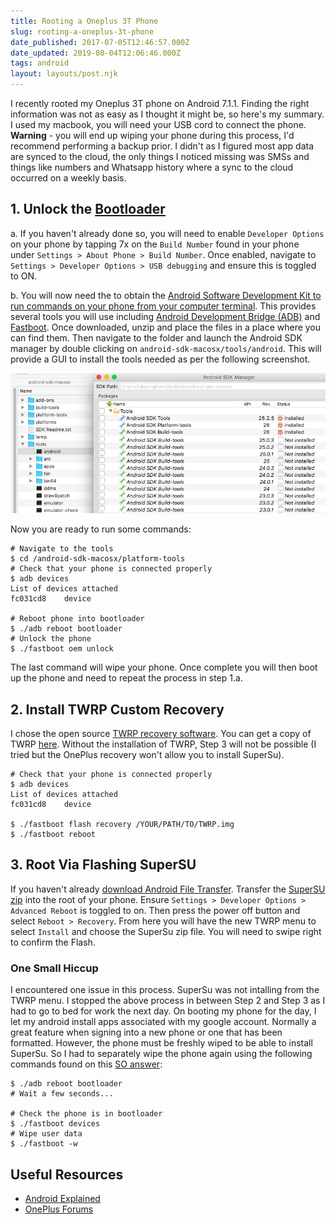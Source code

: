 ```yaml
---
title: Rooting a Oneplus 3T Phone
slug: rooting-a-oneplus-3t-phone
date_published: 2017-07-05T12:46:57.000Z
date_updated: 2019-08-04T12:06:46.000Z
tags: android
layout: layouts/post.njk
---
```


I recently rooted my Oneplus 3T phone on Android 7.1.1. Finding the right information was not as easy as I thought it might be, so here's my summary. I used my macbook, you will need your USB cord to connect the phone. **Warning** - you will end up wiping your phone during this process, I'd recommend performing a backup prior. I didn't as I figured most app data are synced to the cloud, the only things I noticed missing was SMSs and things like numbers and Whatsapp history where a sync to the cloud occurred on a weekly basis.

## 1. Unlock the [Bootloader](https://www.androidcentral.com/what-is-android-bootloader)

a. If you haven't already done so, you will need to enable `Developer Options` on your phone by tapping 7x on the `Build Number` found in your phone under `Settings > About Phone > Build Number`. Once enabled, navigate to `Settings > Developer Options > USB debugging` and ensure this is toggled to ON.

b. You will now need the to obtain the [Android Software Development Kit to run commands on your phone from your computer terminal](https://dl.google.com/android/android-sdk_r24.4.1-macosx.zip). This provides several tools you will use including [Android Development Bridge (ADB)](https://developer.android.com/studio/command-line/adb.html) and [Fastboot](https://www.androidcentral.com/android-z-what-fastboot). Once downloaded, unzip and place the files in a place where you can find them. Then navigate to the folder and launch the Android SDK manager by double clicking on `android-sdk-macosx/tools/android`. This will provide a GUI to install the tools needed as per the following screenshot.

![](/content/images/2017/07/Screen-Shot-2017-07-05-at-14-16-57.png)

Now you are ready to run some commands:

    # Navigate to the tools
    $ cd /android-sdk-macosx/platform-tools
    # Check that your phone is connected properly
    $ adb devices 
    List of devices attached
    fc031cd8	device
    
    # Reboot phone into bootloader
    $ ./adb reboot bootloader
    # Unlock the phone
    $ ./fastboot oem unlock   
    

The last command will wipe your phone. Once complete you will then boot up the phone and need to repeat the process in step 1.a.

## 2. Install TWRP Custom Recovery

I chose the open source [TWRP recovery software](https://en.wikipedia.org/wiki/TWRP). You can get a copy of TWRP [here](http://techerrata.com/browse/twrp2/bacon). Without the installation of TWRP, Step 3 will not be possible (I tried but the OnePlus recovery won't allow you to install SuperSu).

    # Check that your phone is connected properly
    $ adb devices 
    List of devices attached
    fc031cd8	device
    
    $ ./fastboot flash recovery /YOUR/PATH/TO/TWRP.img
    $ ./fastboot reboot
    

## 3. Root Via Flashing SuperSU

If you haven't already [download Android File Transfer](https://www.android.com/filetransfer/). Transfer the [SuperSU zip](https://download.chainfire.eu/696/SuperSU/UPDATE-SuperSU-v2.46.zip) into the root of your phone. Ensure `Settings > Developer Options > Advanced Reboot` is toggled to on. Then press the power off button and select `Reboot > Recovery`. From here you will have the new TWRP menu to select `Install` and choose the SuperSu zip file. You will need to swipe right to confirm the Flash.

### One Small Hiccup

I encountered one issue in this process. SuperSu was not intalling from the TWRP menu. I stopped the above process in between Step 2 and Step 3 as I had to go to bed for work the next day. On booting my phone for the day, I let my android install apps associated with my google account. Normally a great feature when signing into a new phone or one that has been formatted. However, the phone must be freshly wiped to be able to install SuperSu. So I had to separately wipe the phone again using the following commands found on this [SO answer](https://stackoverflow.com/a/39357553/3691003):

    $ ./adb reboot bootloader
    # Wait a few seconds...
    
    # Check the phone is in bootloader
    $ ./fastboot devices
    # Wipe user data
    $ ./fastboot -w
    

## Useful Resources

- [Android Explained](https://www.androidexplained.com/oneplus-3t-root/)
- [OnePlus Forums](https://forums.oneplus.net/threads/guide-for-mac-how-to-unlock-bootloader-install-custom-recovery-root-macbook-pro.279125/)
